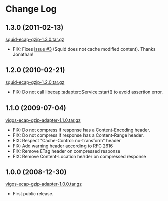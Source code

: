 # Change Log #

## 1.3.0 (2011-02-13) ##
[squid-ecap-gzip-1.3.0.tar.gz](http://squid-ecap-gzip.googlecode.com/files/squid-ecap-gzip-1.3.0.tar.gz)

  * FIX: Fixes [issue #3](https://code.google.com/p/squid-ecap-gzip/issues/detail?id=#3) (Squid does not cache modified content). Thanks Jonathan!

## 1.2.0 (2010-02-21) ##
[squid-ecap-gzip-1.2.0.tar.gz](http://squid-ecap-gzip.googlecode.com/files/squid-ecap-gzip-1.2.0.tar.gz)

  * FIX: Do not call libecap::adapter::Service::start() to avoid assertion error.

## 1.1.0 (2009-07-04) ##
[vigos-ecap-gzip-adapter-1.1.0.tar.gz](http://squid-ecap-gzip.googlecode.com/files/vigos-ecap-gzip-adapter-1.1.0.tar.gz)

  * FIX: Do not compress if response has a Content-Encoding header.
  * FIX: Do not compress if response has a Content-Range header.
  * FIX: Respect "Cache-Control: no-transform" header
  * FIX: Add warning header according to RFC 2616
  * FIX: Remove ETag header on compressed response
  * FIX: Remove Content-Location header on compressed response

## 1.0.0 (2008-12-30) ##
[vigos-ecap-gzip-adapter-1.0.0.tar.gz](http://squid-ecap-gzip.googlecode.com/files/vigos-ecap-gzip-adapter-1.0.0.tar.gz)

  * First public release.
